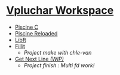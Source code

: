 # [Vpluchar Workspace](https://github.com/kiezmor/42BLBLBLBLBLBLBLBL/)

* [Piscine C](piscine_c)
* [Piscine Reloaded](piscine_r)
* [Libft](libft)
* [Fillit](fillit)
	* *Project make with chle-van*
* [Get Next Line *(WIP)*](gnl)
	* *Project finish : Multi fd work!*